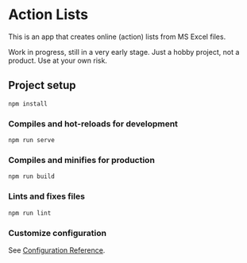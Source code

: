 # Action Lists

This is an app that creates online (action) lists from MS Excel files.

Work in progress, still in a very early stage.
Just a hobby project, not a product. Use at your own risk.

## Project setup
```
npm install
```

### Compiles and hot-reloads for development
```
npm run serve
```

### Compiles and minifies for production
```
npm run build
```

### Lints and fixes files
```
npm run lint
```

### Customize configuration
See [Configuration Reference](https://cli.vuejs.org/config/).
